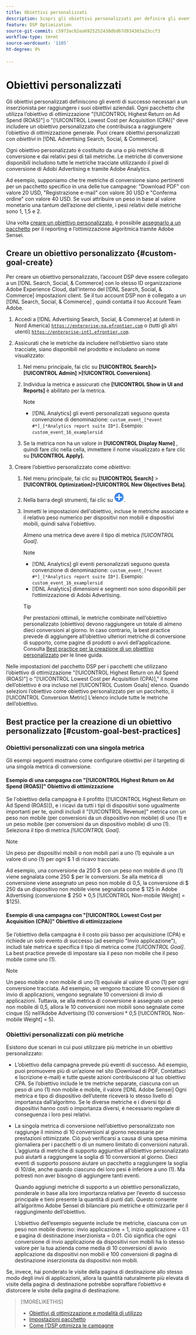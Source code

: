 ```yaml
---
title: Obiettivi personalizzati
description: Scopri gli obiettivi personalizzati per definire gli eventi di successo in pacchetti ottimizzati per il CPA più basso o il ROAS più alto.
feature: DSP Optimization
source-git-commit: c5973ac62ea6925252438dbd67d934303a23ccf3
workflow-type: tm+mt
source-wordcount: '1105'
ht-degree: 0%

---
```


# Obiettivi personalizzati

Gli obiettivi personalizzati definiscono gli eventi di successo necessari a un inserzionista per raggiungere i suoi obiettivi aziendali. Ogni pacchetto che utilizza l’obiettivo di ottimizzazione &quot;[!UICONTROL Highest Return on Ad Spend (ROAS)"] o &quot;[!UICONTROL Lowest Cost per Acquisition (CPA)]&quot; deve includere un obiettivo personalizzato che contribuisca a raggiungere l’obiettivo di ottimizzazione generale. Puoi creare obiettivi personalizzati con *obiettivi* in [!DNL Advertising Search, Social, & Commerce].

<!-- update image or omit it

![custom goals](/help/dsp/assets/objective-goals.png)
 -->

Ogni obiettivo personalizzato è costituito da una o più metriche di conversione e dai relativi pesi di tali metriche. Le metriche di conversione disponibili includono tutte le metriche tracciate utilizzando il pixel di conversione di Adobi Advertising e tramite Adobe Analytics.

Ad esempio, supponiamo che tre metriche di conversione siano pertinenti per un pacchetto specifico in una delle tue campagne: &quot;Download PDF&quot; con valore 20 USD, &quot;Registrazione e-mail&quot; con valore 30 USD e &quot;Conferma ordine&quot; con valore 40 USD. Se vuoi attribuire un peso in base al valore monetario una tantum dell’azione del cliente, i pesi relativi delle metriche sono 1, 1,5 e 2.

Una volta [creare un obiettivo personalizzato](#custom-goal-create), è possibile [assegnarlo a un pacchetto](/help/dsp/campaign-management/packages/package-settings.md) per il reporting e l’ottimizzazione algoritmica tramite Adobe Sensei.

## Creare un obiettivo personalizzato {#custom-goal-create}

Per creare un obiettivo personalizzato, l’account DSP deve essere collegato a un [!DNL Search, Social, & Commerce] con lo stesso ID organizzazione Adobe Experience Cloud, dall&#39;interno del [!DNL Search, Social, & Commerce] impostazioni client. Se il tuo account DSP non è collegato a un [!DNL Search, Social, & Commerce] , quindi contatta il tuo Account Team Adobe.

1. Accedi a [!DNL Advertising Search, Social, & Commerce] at (utenti in Nord America) [`https://enterprise-na.efrontier.com`](https://enterprise-na.efrontier.com) o (tutti gli altri utenti) [`https://enterprise-intl.efrontier.com`](https://enterprise-intl.efrontier.com).

1. Assicurati che le metriche da includere nell’obiettivo siano state tracciate, siano disponibili nel prodotto e includano un nome visualizzato:

   1. Nel menu principale, fai clic su **[!UICONTROL Search]> [!UICONTROL Admin] >[!UICONTROL Conversions]**.

   1. Individua la metrica e assicurati che **[!UICONTROL Show in UI and Reports]** è abilitato per la metrica.

      >[!NOTE]
      >
      >* [!DNL Analytics] gli eventi personalizzati seguono questa convenzione di denominazione: `custom_event_[*event #*]_[*Analytics report suite ID*]`. Esempio: `custom_event_16_examplersid`

   1. Se la metrica non ha un valore in **[!UICONTROL Display Name]** , quindi fare clic nella cella, immettere il nome visualizzato e fare clic su **[!UICONTROL Apply].**

1. Creare l’obiettivo personalizzato come *obiettivo*:

   1. Nel menu principale, fai clic su **[!UICONTROL Search]** > **[!UICONTROL Optimization]>[!UICONTROL New Objectives Beta]**.

   1. Nella barra degli strumenti, fai clic su ![Crea](/help/dsp/assets/create-search-ui.png "Crea").

   1. Immetti le impostazioni dell&#39;obiettivo, incluse le metriche associate e il relativo peso numerico per dispositivi non mobili e dispositivi mobili, quindi salva l&#39;obiettivo.

      Almeno una metrica deve avere il tipo di metrica *[!UICONTROL Goal]*.

      >[!NOTE]
      >
      >* [!DNL Analytics] gli eventi personalizzati seguono questa convenzione di denominazione: `custom_event_[*event #*]_[*Analytics report suite ID*]`. Esempio: `custom_event_16_examplersid`
      >* [!DNL Analytics] dimensioni e segmenti non sono disponibili per l’ottimizzazione di Adobi Advertising.

      >[!TIP]
      >
      >Per prestazioni ottimali, le metriche combinate nell’obiettivo personalizzato (obiettivo) devono raggiungere un totale di almeno dieci conversioni al giorno. In caso contrario, la best practice prevede di aggiungere all’obiettivo ulteriori metriche di conversione di supporto, come pagine di prodotti o avvii dell’applicazione. Consulta [Best practice per la creazione di un obiettivo personalizzato](#custom-goal-best-practices) per le linee guida.

Nelle impostazioni del pacchetto DSP per i pacchetti che utilizzano l’obiettivo di ottimizzazione &quot;[!UICONTROL Highest Return on Ad Spend (ROAS)"] o &quot;[!UICONTROL Lowest Cost per Acquisition (CPA)],&quot; il nome dell’obiettivo è ora incluso nel [!UICONTROL Custom Goals] elenco. Quando selezioni l’obiettivo come obiettivo personalizzato per un pacchetto, il [!UICONTROL Conversion Metric] L’elenco include tutte le metriche dell’obiettivo.

## Best practice per la creazione di un obiettivo personalizzato [#custom-goal-best-practices]

### Obiettivi personalizzati con una singola metrica

Gli esempi seguenti mostrano come configurare obiettivi per il targeting di una singola metrica di conversione.

#### Esempio di una campagna con &quot;[!UICONTROL Highest Return on Ad Spend (ROAS)]&quot; Obiettivo di ottimizzazione

Se l&#39;obiettivo della campagna è il profitto ([!UICONTROL Highest Return on Ad Spend (ROAS)]), e i ricavi da tutti i tipi di dispositivi sono ugualmente importanti per te, quindi includi il &quot;[!UICONTROL Revenue]&quot; metrica con un peso non mobile (per conversioni da un dispositivo non mobile) di uno (1) e un peso mobile (per conversioni da un dispositivo mobile) di uno (1). Seleziona il tipo di metrica *[!UICONTROL Goal]*.

<!-- update image or delete 

![example of a ROAS custom goal with a single conversion metric](/help/dsp/assets/custom-goal-roas.png)

-->

>[!NOTE]
>
> Un peso per dispositivi mobili o non mobili pari a uno (1) equivale a un valore di uno (1) per ogni $ 1 di ricavo tracciato.
>
> Ad esempio, una conversione da 250 $ con un peso non mobile di uno (1) viene segnalata come 250 $ per le conversioni. Se alla metrica di conversione viene assegnato un peso non mobile di 0,5, la conversione di $ 250 da un dispositivo non mobile viene segnalata come $ 125 in Adobe Advertising (conversione $ 250 * 0,5 [!UICONTROL Non-mobile Weight] = $125).

#### Esempio di una campagna con &quot;[!UICONTROL Lowest Cost per Acquisition (CPA)]&quot; Obiettivo di ottimizzazione

Se l’obiettivo della campagna è il costo più basso per acquisizione (CPA) e richiede un solo evento di successo (ad esempio &quot;Invio applicazione&quot;), includi tale metrica e specifica il tipo di metrica come *[!UICONTROL Goal]*. La best practice prevede di impostare sia il peso non mobile che il peso mobile come uno (1).

<!-- update image or delete 

![example of a CPA custom goal with a single conversion metric](/help/dsp/assets/custom-goal-roas.png)

-->

>[!NOTE]
>
> Un peso mobile o non mobile di uno (1) equivale al valore di uno (1) per ogni conversione tracciata. Ad esempio, se vengono tracciate 10 conversioni di invio di applicazioni, vengono segnalate 10 conversioni di invio di applicazioni. Tuttavia, se alla metrica di conversione è assegnato un peso non mobile di 0,5, allora le 10 conversioni non mobili sono segnalate come cinque (5) nell’Adobe Advertising (10 conversioni * 0,5 [!UICONTROL Non-mobile Weight] = 5).

### Obiettivi personalizzati con più metriche

Esistono due scenari in cui puoi utilizzare più metriche in un obiettivo personalizzato:

* L’obiettivo della campagna prevede più eventi di successo. Ad esempio, puoi promuovere più di un’azione nel sito (Download di PDF, Contattaci e Iscrizione e-mail) e tutte queste azioni contribuiscono al tuo obiettivo CPA. Se l’obiettivo include le tre metriche separate, ciascuna con un peso di uno (1) non mobile e mobile, il valore [!DNL Adobe Sensei] Ogni metrica e tipo di dispositivo dell’utente riceverà lo stesso livello di importanza dall’algoritmo. Se le diverse metriche e i diversi tipi di dispositivi hanno costi o importanza diversi, è necessario regolare di conseguenza i loro pesi relativi.

<!-- update image or delete it and adjust the wording above

   ![example of a custom goal with multiple metrics](/help/dsp/assets/custom-goal-multiple-properties.png)

-->

* La singola metrica di conversione nell’obiettivo personalizzato non raggiunge il minimo di 10 conversioni al giorno necessarie per prestazioni ottimizzate. Ciò può verificarsi a causa di una spesa minima giornaliera per i pacchetti o di un numero limitato di conversioni naturali. L’aggiunta di metriche di supporto aggiuntive all’obiettivo personalizzato può aiutarti a raggiungere la soglia di 10 conversioni al giorno. Dieci eventi di supporto possono aiutare un pacchetto a raggiungere la soglia di 10/die, anche quando ciascuno dei loro pesi è inferiore a uno (1). Ma potresti non aver bisogno di aggiungere tanti eventi.

  Quando aggiungi metriche di supporto a un obiettivo personalizzato, ponderale in base alla loro importanza relativa per l’evento di successo principale e tieni presente la quantità di punti dati. Questo consente all’algoritmo Adobe Sensei di bilanciare più metriche e ottimizzarle per il raggiungimento dell’obiettivo.

  L’obiettivo dell’esempio seguente include tre metriche, ciascuna con un peso non mobile diverso: invio applicazione = 1, inizio applicazione = 0.1 e pagina di destinazione inserzionista = 0.01. Ciò significa che ogni conversione di invio applicazione da dispositivi non mobili ha lo stesso valore per la tua azienda come media di 10 conversioni di avvio applicazione da dispositivi non mobili e 100 conversioni di pagina di destinazione inserzionista da dispositivi non mobili.

<!-- update image or delete it and adjust the wording above

   ![example of a custom goal with multiple metrics](/help/dsp/assets/custom-goal-multiple-properties2.png)

-->

Se, invece, hai ponderato le visite della pagina di destinazione allo stesso modo degli invii di applicazioni, allora la quantità naturalmente più elevata di visite della pagina di destinazione potrebbe sopraffare l’obiettivo e distorcere le visite della pagina di destinazione.<!--reword-->

>[!MORELIKETHIS]
>
>* [Obiettivi di ottimizzazione e modalità di utilizzo](optimization-goals.md)
>* [Impostazioni pacchetto](/help/dsp/campaign-management/packages/package-settings.md)
> * [Come l’DSP ottimizza le campagne](optimization-how-dsp-optimizes-campaigns.md)
